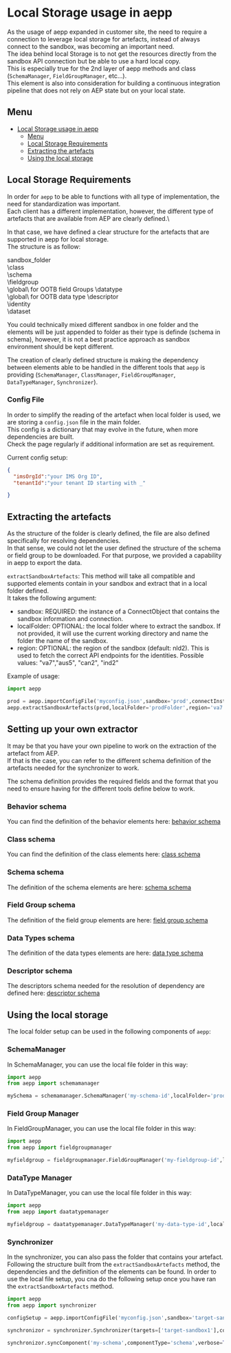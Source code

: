 # Local Storage usage in aepp

As the usage of aepp expanded in customer site, the need to require a connection to leverage local storage for artefacts, instead of always connect to the sandbox, was becoming an important need.\
The idea behind local Storage is to not get the resources directly from the sandbox API connection but be able to use a hard local copy.\
This is especially true for the 2nd layer of aepp methods and class (`SchemaManager`, `FieldGroupManager`, etc...).\
This element is also into consideration for building a continuous integration pipeline that does not rely on AEP state but on your local state.

## Menu
- [Local Storage usage in aepp](#local-storage-usage-in-aepp)
  - [Menu](#menu)
  - [Local Storage Requirements](#local-storage-requirements)
  - [Extracting the artefacts](#extracting-the-artefacts)
  - [Using the local storage](#using-the-local-storage)


## Local Storage Requirements

In order for `aepp` to be able to functions with all type of implementation, the need for standardization was important.\
Each client has a different implementation, however, the different type of artefacts that are available from AEP are clearly defined.\

In that case, we have defined a clear structure for the artefacts that are supported in aepp for local storage.\
The structure is as follow: 

sandbox_folder\
  \class\
  \schema\
  \fieldgroup\
    \global\ for OOTB field Groups
  \datatype\
    \global\ for OOTB data type
  \descriptor\
  \identity\
  \dataset


You could technically mixed different sandbox in one folder and the elements will be just appended to folder as their type is definde (schema in schema), however, it is not a best practice approach as sandbox environment should be kept different.

The creation of clearly defined structure is making the dependency between elements able to be handled in the different tools that `aepp` is providing (`SchemaManager`, `ClassManager`, `FieldGroupManager`, `DataTypeManager`, `Synchronizer`).

### Config File

In order to simplify the reading of the artefact when local folder is used, we are storing a `config.json` file in the main folder.\
This config is a dictionary that may evolve in the future, when more dependencies are built.\
Check the page regularly if additional information are set as requirement.

Current config setup: 
```JSON
{
  "imsOrgId":"your IMS Org ID",
  "tenantId":"your tenant ID starting with _"

}
```


## Extracting the artefacts

As the structure of the folder is clearly defined, the file are also defined specifically for resolving dependencies.\
In that sense, we could not let the user defined the structure of the schema or field group to be downloaded.
For that purpose, we provided a capability in aepp to export the data. 

`extractSandboxArtefacts`: This method will take all compatible and supported elements contain in your sandbox and extract that in a local folder defined.\
It takes the following argument: 
* sandbox: REQUIRED: the instance of a ConnectObject that contains the sandbox information and connection.
* localFolder: OPTIONAL: the local folder where to extract the sandbox. If not provided, it will use the current working directory and name the    folder the name of the sandbox.
* region: OPTIONAL: the region of the sandbox (default: nld2). This is used to fetch the correct API endpoints for the identities. 
    Possible values: "va7","aus5", "can2", "ind2"

Example of usage: 
```py
import aepp

prod = aepp.importConfigFile('myconfig.json',sandbox='prod',connectInstance=True)
aepp.extractSandboxArtefacts(prod,localFolder='prodFolder',region='va7')
```

## Setting up your own extractor

It may be that you have your own pipeline to work on the extraction of the artefact from AEP.\
If that is the case, you can refer to the different schema definition of the artefacts needed for the synchronizer to work.

The schema definition provides the required fields and the format that you need to ensure having for the different tools define below to work.

### Behavior schema

You can find the definition of the behavior elements here: [behavior schema](behavior.json)


### Class schema

You can find the definition of the class elements here: [class schema](class.json)


### Schema schema 

The definition of the schema elements are here: [schema schema](schema.json)


### Field Group schema

The definition of the field group elements are here: [field group schema](fieldgroup.json)


### Data Types schema 

The definition of the data types elements are here: [data type schema](datatype.json)


### Descriptor schema

The descriptors schema needed for the resolution of dependency are defined here: [descriptor schema](descriptor.json) 



## Using the local storage

The local folder setup can be used in the following components of `aepp`:

### SchemaManager

In SchemaManager, you can use the local file folder in this way: 

```py
import aepp
from aepp import schemamanager

mySchema = schemamanager.SchemaManager('my-schema-id',localFolder='prodFolder')

```

### Field Group Manager

In FieldGroupManager, you can use the local file folder in this way: 

```py
import aepp
from aepp import fieldgroupmanager

myfieldgroup = fieldgroupmanager.FieldGroupManager('my-fieldgroup-id',localFolder='prodFolder')

```

### DataType Manager

In DataTypeManager, you can use the local file folder in this way: 

```py
import aepp
from aepp import daatatypemanager

myfieldgroup = daatatypemanager.DataTypeManager('my-data-type-id',localFolder='prodFolder')

```

### Synchronizer

In the synchronizer, you can also pass the folder that contains your artefact.\
Following the structure built from the `extractSandboxArtefacts` method, the dependencies and the definition of the elements can be found.
In order to use the local file setup, you cna do the following setup once you have ran the `extractSandboxArtefacts` method.

```py 
import aepp
from aepp import synchronizer

configSetup = aepp.importConfigFile('myconfig.json',sandbox='target-sandbox',connectInstance=True)

synchronizor = synchronizer.Synchronizer(targets=['target-sandbox1'],config=configSetup,localFolder='my-folder')

synchronizor.syncComponent('my-schema',componentType='schema',verbose=True)

```




